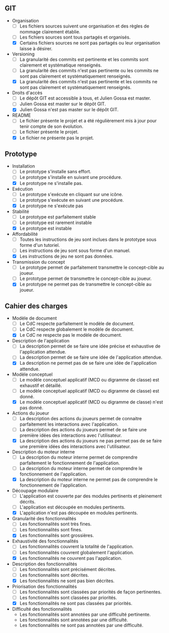 ## GIT 
- Organisation
  - [ ] Les fichiers sources suivent une organisation et des règles de nommage clairement établie.
  - [ ] Les fichiers sources sont tous partagés et organisés.
  - [x] Certains fichiers sources ne sont pas partagés ou leur organisation laisse à désirer.
- Versioning
  - [ ] La granularité des commits est pertinente et les commits sont clairement et systématique renseignés.
  - [ ] La granularité des commits n'est pas pertinente ou les commits ne sont pas clairement et systématiquement renseignés.
  - [x] La granularité des commits n'est pas pertinente et les commits ne sont pas clairement et systématiquement renseignés.
- Droits d'accès
  - [ ] Le dépôt GIT est accessible à tous, et Julien Gossa est master.
  - [ ] Julien Gossa est master sur le dépôt GIT.
  - [x] Julien Gossa n'est pas master sur le dépôt GIT.
- README
  - [ ] Le fichier présente le projet et a été régulièrement mis à jour pour tenir compte de son évolution.
  - [ ] Le fichier présente le projet.
  - [x] Le fichier ne présente pas le projet.
## Prototype
- Installation
  - [ ] Le prototype s'installe sans effort.
  - [ ] Le prototype s'installe en suivant une procédure.
  - [x] Le prototype ne s'installe pas.
- Exécution
  - [ ] Le prototype s'exécute en cliquant sur une icône.
  - [ ] Le prototype s'exécute en suivant une procédure.
  - [x] Le prototype ne s'exécute pas
- Stabilité
  - [ ] Le prototype est parfaitement stable
  - [ ] Le prototype est rarement instable
  - [x] Le prototype est instable
- Affordabilité
  - [ ] Toutes les instructions de jeu sont inclues dans le prototype sous forme d'un tutoriel.
  - [ ] Les instructions de jeu sont sous forme d'un manuel.
  - [x] Les instructions de jeu ne sont pas données.
- Transmission du concept
  - [ ] Le prototype permet de parfaitement transmettre le concept-cible au joueur.
  - [ ] Le prototype permet de transmettre le concept-cible au joueur.
  - [x] Le prototype ne permet pas de transmettre le concept-cible au joueur.
## Cahier des charges
- Modèle de document
  - [ ] Le CdC respecte parfaitement le modèle de document.
  - [ ] Le CdC respecte globalement le modèle de document.
  - [x] Le CdC ne respecte pas le modèle de document.
- Description de l'application
  - [ ] La description permet de se faire une idée précise et exhaustive de l'application attendue.
  - [ ] La description permet de se faire une idée de l'application attendue.
  - [x] La description ne permet pas de se faire une idée de l'application attendue.
- Modèle conceptuel
  - [ ] Le modèle conceptuel applicatif (MCD ou digramme de classe) est exhaustif et détaillé.
  - [ ] Le modèle conceptuel applicatif (MCD ou digramme de classe) est donné.
  - [x] Le modèle conceptuel applicatif (MCD ou digramme de classe) n'est pas donné.
- Actions du joueur
  - [ ] La description des actions du joueurs permet de connaitre parfaitement les interactions avec l'application.
  - [ ] La description des actions du joueurs permet de se faire une première idées des interactions avec l'utilisateur.
  - [x] La description des actions du joueurs ne pas permet pas de se faire une première idées des interactions avec l'utilisateur.
- Description du moteur interne
  - [ ] La description du moteur interne permet de comprendre parfaitement le fonctionnement de l'application.
  - [ ] La description du moteur interne permet de comprendre le fonctionnement de l'application.
  - [x] La description du moteur interne ne permet pas de comprendre le fonctionnement de l'application.
- Découpage modulaire 
  - [ ] L'application est couverte par des modules pertinents et pleinement décrits.
  - [ ] L'application est découpée en modules pertinents.
  - [x] L'application n'est pas découpée en modules pertinents.
- Granularité des fonctionnalités
  - [ ] Les fonctionnalités sont très fines.
  - [ ] Les fonctionnalités sont fines.
  - [x] Les fonctionnalités sont grossières.
- Exhaustivité des fonctionnalités
  - [ ] Les fonctionnalités couvrent la totalité de l'application.
  - [ ] Les fonctionnalités couvrent globalement l'application.
  - [x] Les fonctionnalités ne couvrent pas l'application.
- Description des fonctionnalités
  - [ ] Les fonctionnalités sont précisément décrites.
  - [ ] Les fonctionnalités sont décrites.
  - [x] Les fonctionnalités ne sont pas bien décrites.
- Priorisation des fonctionnalités
  - [ ] Les fonctionnalités sont classées par priorités de façon pertinentes.
  - [ ] Les fonctionnalités sont classées par priorités.
  - [x] Les fonctionnalités ne sont pas classées par priorités.
- Difficulté des fonctionnalités
  - Les fonctionnalités sont annotées par une difficulté pertinente.
  - Les fonctionnalités sont annotées par une difficulté.
  - Les fonctionnalités ne sont pas annotées par une difficulté.